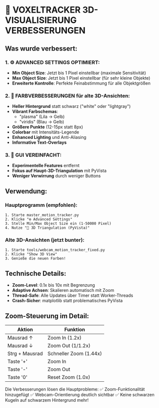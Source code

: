 🎯 VOXELTRACKER 3D-VISUALISIERUNG VERBESSERUNGEN
=================================================

## Was wurde verbessert:

### 1. ⚙️ **ADVANCED SETTINGS OPTIMIERT:**
   - **Min Object Size**: Jetzt bis 1 Pixel einstellbar (maximale Sensitivität)
   - **Max Object Size**: Jetzt bis 1 Pixel einstellbar (für sehr kleine Objekte)
   - **Erweiterte Kontrolle**: Perfekte Feinabstimmung für alle Objektgrößen

### 2. 🌈 **FARBVERBESSERUNGEN** für alte 3D-Ansichten:
   - **Heller Hintergrund** statt schwarz ("white" oder "lightgray")
   - **Vibrant Farbschemas**: 
     - "plasma" (Lila → Gelb)
     - "viridis" (Blau → Gelb)  
   - **Größere Punkte** (12-15px statt 8px)
   - **Colorbar** mit Intensitäts-Legende
   - **Enhanced Lighting** und Anti-Aliasing
   - **Informative Text-Overlays**

### 3. 🔧 **GUI VEREINFACHT:**
   - **Experimentelle Features** entfernt
   - **Fokus auf Haupt-3D-Triangulation** mit PyVista
   - **Weniger Verwirrung** durch weniger Buttons

## Verwendung:

### Hauptprogramm (empfohlen):
```
1. Starte master_motion_tracker.py
2. Klicke "⚙️ Advanced Settings"
3. Stelle Min/Max Object Size ein (1-50000 Pixel)
4. Nutze "📐 3D Triangulation (PyVista)"
```

### Alte 3D-Ansichten (jetzt bunter):
```
1. Starte tools/webcam_motion_tracker_fixed.py
2. Klicke "Show 3D View"
3. Genieße die neuen Farben!
```

## Technische Details:

- **Zoom-Level**: 0.1x bis 10x mit Begrenzung
- **Adaptive Achsen**: Skalieren automatisch mit Zoom
- **Thread-Safe**: Alle Updates über Timer statt Worker-Threads
- **Crash-Sicher**: matplotlib statt problematisches PyVista

## Zoom-Steuerung im Detail:

| Aktion | Funktion |
|--------|----------|
| Mausrad ↑ | Zoom In (1.2x) |
| Mausrad ↓ | Zoom Out (1/1.2x) |
| Strg + Mausrad | Schneller Zoom (1.44x) |
| Taste '+' | Zoom In |
| Taste '-' | Zoom Out |
| Taste '0' | Reset Zoom (1.0x) |

Die Verbesserungen lösen die Hauptprobleme:
✅ Zoom-Funktionalität hinzugefügt
✅ Webcam-Orientierung deutlich sichtbar
✅ Keine schwarzen Kugeln auf schwarzem Hintergrund mehr!
